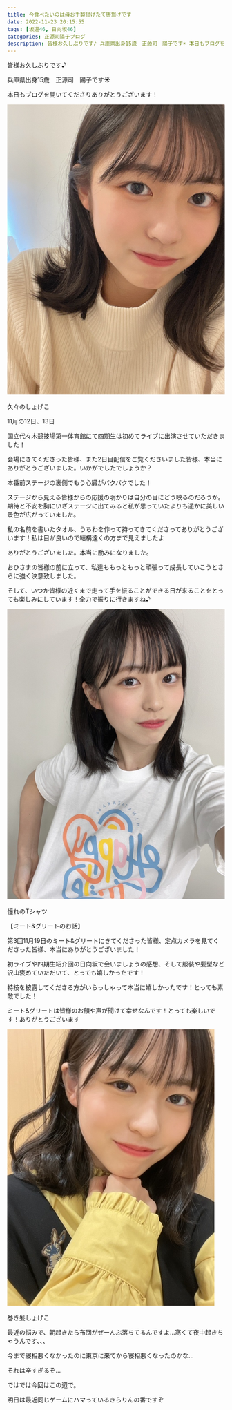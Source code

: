 ```yaml
---
title: 今食べたいのは母お手製揚げたて唐揚げです
date: 2022-11-23 20:15:55
tags: [坂道46, 日向坂46]
categories: 正源司陽子ブログ
description: 皆様お久しぶりです♪ 兵庫県出身15歳　正源司　陽子です☀︎ 本日もブログを開いてくださりありがとうございます！
---
```


皆様お久しぶりです♪

兵庫県出身15歳　正源司　陽子です☀︎

本日もブログを開いてくださりありがとうございます！

![01](/pictures/sakamichi46/blog/shogenjiyoko/06.jpg)

久々のしょげこ



11月の12日、13日

国立代々木競技場第一体育館にて四期生は初めてライブに出演させていただきました！

会場にきてくださった皆様、また2日目配信をご覧くださいました皆様、本当にありがとうございました。いかがでしたでしょうか？

本番前ステージの裏側でもう心臓がバクバクでした！

ステージから見える皆様からの応援の明かりは自分の目にどう映るのだろうか。期待と不安を胸にいざステージに出てみると私が思っていたよりも遥かに美しい景色が広がっていました。

私の名前を書いたタオル、うちわを作って持ってきてくださってありがとうございます！私は目が良いので結構遠くの方まで見えましたよ

ありがとうございました。本当に励みになりました。

おひさまの皆様の前に立って、私達ももっともっと頑張って成長していこうとさらに強く決意致しました。

そして、いつか皆様の近くまで走って手を振ることができる日が来ることをとっても楽しみにしています！全力で振りに行きますね♪


![02](/pictures/sakamichi46/blog/shogenjiyoko/07.jpg)

憧れのTシャツ



【ミート&グリートのお話】

第3回11月19日のミート&グリートにきてくださった皆様、定点カメラを見てくださった皆様、本当にありがとうございました！

初ライブや四期生紹介回の日向坂で会いましょうの感想、そして服装や髪型など沢山褒めていただいて、とっても嬉しかったです！

特技を披露してくださる方がいらっしゃって本当に嬉しかったです！とっても素敵でした！

ミート&グリートは皆様のお顔や声が聞けて幸せなんです！とっても楽しいです！ありがとうございます


![03](/pictures/sakamichi46/blog/shogenjiyoko/08.jpg)

巻き髪しょげこ



最近の悩みで、朝起きたら布団がぜーんぶ落ちてるんですよ…寒くて夜中起きちゃうんです、、、

今まで寝相悪くなかったのに東京に来てから寝相悪くなったのかな…

それは辛すぎるぞ…



ではでは今回はこの辺で。

明日は最近同じゲームにハマっているきらりんの番ですぞ